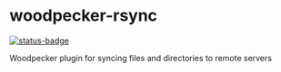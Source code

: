 # woodpecker-rsync
[![status-badge](https://build02.sotolar.net/api/badges/1/status.svg)](https://build02.sotolar.net/repos/1)

Woodpecker plugin for syncing files and directories to remote servers

